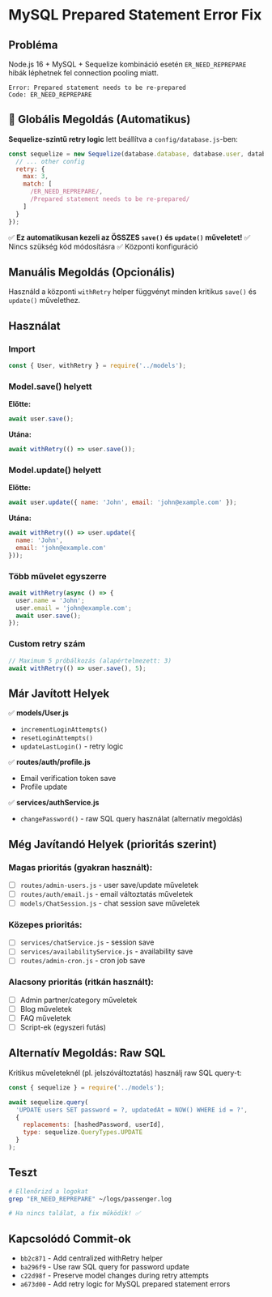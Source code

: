 # MySQL Prepared Statement Error Fix

## Probléma

Node.js 16 + MySQL + Sequelize kombináció esetén `ER_NEED_REPREPARE` hibák léphetnek fel connection pooling miatt.

```
Error: Prepared statement needs to be re-prepared
Code: ER_NEED_REPREPARE
```

## 🎯 Globális Megoldás (Automatikus)

**Sequelize-szintű retry logic** lett beállítva a `config/database.js`-ben:

```javascript
const sequelize = new Sequelize(database.database, database.user, database.password, {
  // ... other config
  retry: {
    max: 3,
    match: [
      /ER_NEED_REPREPARE/,
      /Prepared statement needs to be re-prepared/
    ]
  }
});
```

✅ **Ez automatikusan kezeli az ÖSSZES `save()` és `update()` műveletet!**
✅ Nincs szükség kód módosításra
✅ Központi konfiguráció

## Manuális Megoldás (Opcionális)

Használd a központi `withRetry` helper függvényt minden kritikus `save()` és `update()` művelethez.

## Használat

### Import

```javascript
const { User, withRetry } = require('../models');
```

### Model.save() helyett

**Előtte:**
```javascript
await user.save();
```

**Utána:**
```javascript
await withRetry(() => user.save());
```

### Model.update() helyett

**Előtte:**
```javascript
await user.update({ name: 'John', email: 'john@example.com' });
```

**Utána:**
```javascript
await withRetry(() => user.update({ 
  name: 'John', 
  email: 'john@example.com' 
}));
```

### Több művelet egyszerre

```javascript
await withRetry(async () => {
  user.name = 'John';
  user.email = 'john@example.com';
  await user.save();
});
```

### Custom retry szám

```javascript
// Maximum 5 próbálkozás (alapértelmezett: 3)
await withRetry(() => user.save(), 5);
```

## Már Javított Helyek

✅ **models/User.js**
- `incrementLoginAttempts()`
- `resetLoginAttempts()`
- `updateLastLogin()` - retry logic

✅ **routes/auth/profile.js**
- Email verification token save
- Profile update

✅ **services/authService.js**
- `changePassword()` - raw SQL query használat (alternatív megoldás)

## Még Javítandó Helyek (prioritás szerint)

### Magas prioritás (gyakran használt):
- [ ] `routes/admin-users.js` - user save/update műveletek
- [ ] `routes/auth/email.js` - email változtatás műveletek
- [ ] `models/ChatSession.js` - chat session save műveletek

### Közepes prioritás:
- [ ] `services/chatService.js` - session save
- [ ] `services/availabilityService.js` - availability save
- [ ] `routes/admin-cron.js` - cron job save

### Alacsony prioritás (ritkán használt):
- [ ] Admin partner/category műveletek
- [ ] Blog műveletek
- [ ] FAQ műveletek
- [ ] Script-ek (egyszeri futás)

## Alternatív Megoldás: Raw SQL

Kritikus műveleteknél (pl. jelszóváltoztatás) használj raw SQL query-t:

```javascript
const { sequelize } = require('../models');

await sequelize.query(
  'UPDATE users SET password = ?, updatedAt = NOW() WHERE id = ?',
  {
    replacements: [hashedPassword, userId],
    type: sequelize.QueryTypes.UPDATE
  }
);
```

## Teszt

```bash
# Ellenőrizd a logokat
grep "ER_NEED_REPREPARE" ~/logs/passenger.log

# Ha nincs találat, a fix működik! ✅
```

## Kapcsolódó Commit-ok

- `bb2c871` - Add centralized withRetry helper
- `ba296f9` - Use raw SQL query for password update
- `c22d98f` - Preserve model changes during retry attempts
- `a673d00` - Add retry logic for MySQL prepared statement errors
